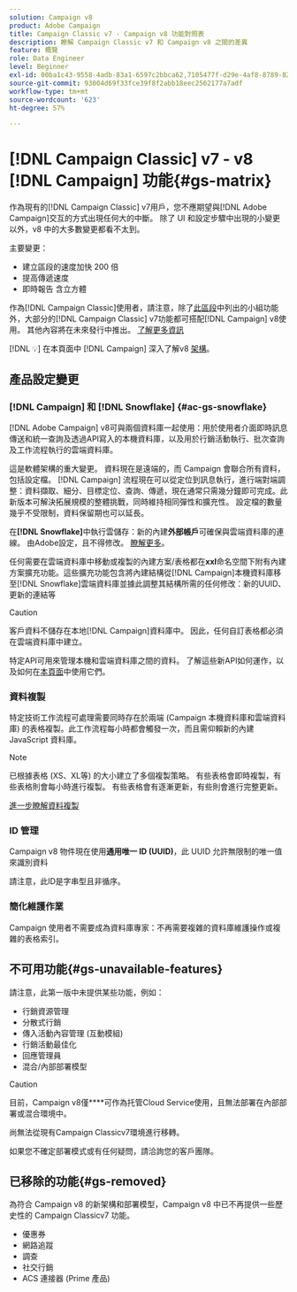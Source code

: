 ```yaml
---
solution: Campaign v8
product: Adobe Campaign
title: Campaign Classic v7 - Campaign v8 功能對照表
description: 瞭解 Campaign Classic v7 和 Campaign v8 之間的差異
feature: 概覽
role: Data Engineer
level: Beginner
exl-id: 00ba1c43-9558-4adb-83a1-6597c2bbca62,7105477f-d29e-4af8-8789-82b4459761b0
source-git-commit: 93004d69f33fce39f8f2abb18eec2562177a7adf
workflow-type: tm+mt
source-wordcount: '623'
ht-degree: 57%

---
```


# [!DNL Campaign Classic] v7 - v8 [!DNL Campaign] 功能{#gs-matrix}

作為現有的[!DNL Campaign Classic] v7用戶，您不應期望與[!DNL Adobe Campaign]交互的方式出現任何大的中斷。 除了 UI 和設定步驟中出現的小變更以外，v8 中的大多數變更都看不太到。

主要變更：

* 建立區段的速度加快 200 倍
* 提高傳遞速度
* 即時報告 含立方體

作為[!DNL Campaign Classic]使用者，請注意，除了[此區段](#gs-removed)中列出的小組功能外，大部分的[!DNL Campaign Classic] v7功能都可搭配[!DNL Campaign] v8使用。 其他內容將在未來發行中推出。 [了解更多資訊](#gs-unavailable-features)

[!DNL :bulb:] 在本頁面中 [!DNL Campaign] 深入了解v8 [架構](../dev/architecture.md)。

## 產品設定變更

### [!DNL Campaign] 和  [!DNL Snowflake] {#ac-gs-snowflake}

[!DNL Adobe Campaign] v8可與兩個資料庫一起使用：用於使用者介面即時訊息傳送和統一查詢及透過API寫入的本機資料庫，以及用於行銷活動執行、批次查詢及工作流程執行的雲端資料庫。

這是軟體架構的重大變更。 資料現在是遠端的，而 Campaign 會聯合所有資料，包括設定檔。 [!DNL Campaign] 流程現在可以從定位到訊息執行，進行端對端調整：資料擷取、細分、目標定位、查詢、傳遞，現在通常只需幾分鐘即可完成。此新版本可解決拓展規模的整體挑戰，同時維持相同彈性和擴充性。 設定檔的數量幾乎不受限制，資料保留期也可以延長。

在&#x200B;**[!DNL Snowflake]**&#x200B;中執行雲儲存：新的內建&#x200B;**外部帳戶**&#x200B;可確保與雲端資料庫的連線。 由Adobe設定，且不得修改。 [瞭解更多](../config/external-accounts.md)。

任何需要在雲端資料庫中移動或複製的內建方案/表格都在&#x200B;**xxl**&#x200B;命名空間下附有內建方案擴充功能。這些擴充功能包含將內建結構從[!DNL Campaign]本機資料庫移至[!DNL Snowflake]雲端資料庫並據此調整其結構所需的任何修改：新的UUID、更新的連結等

>[!CAUTION]
>
> 客戶資料不儲存在本地[!DNL Campaign]資料庫中。 因此，任何自訂表格都必須在雲端資料庫中建立。


特定API可用來管理本機和雲端資料庫之間的資料。 了解這些新API如何運作，以及如何在[本頁面](../dev/new-apis.md)中使用它們。

### 資料複製

特定技術工作流程可處理需要同時存在於兩端 (Campaign 本機資料庫和雲端資料庫) 的表格複製。此工作流程每小時都會觸發一次，而且需仰賴新的內建 JavaScript 資料庫。

>[!NOTE]
>
> 已根據表格 (XS、XL等) 的大小建立了多個複製策略。
> 有些表格會即時複製，有些表格則會每小時進行複製。 有些表格會有逐漸更新，有些則會進行完整更新。


[進一步瞭解資料複製](../config/replication.md)

### ID 管理

Campaign v8 物件現在使用&#x200B;**通用唯一 ID (UUID)**，此 UUID 允許無限制的唯一值來識別資料

請注意，此ID是字串型且非循序。

### 簡化維護作業

Campaign 使用者不需要成為資料庫專家：不再需要複雜的資料庫維護操作或複雜的表格索引。

## 不可用功能{#gs-unavailable-features}

請注意，此第一版中未提供某些功能，例如：

* 行銷資源管理
* 分散式行銷
* 傳入活動內容管理 (互動模組)
* 行銷活動最佳化
* 回應管理員
* 混合/內部部署模型

>[!CAUTION]
>
>目前，Campaign v8僅&#x200B;****&#x200B;可作為托管Cloud Service使用，且無法部署在內部部署或混合環境中。
>
>尚無法從現有Campaign Classicv7環境進行移轉。
>
>如果您不確定部署模式或有任何疑問，請洽詢您的客戶團隊。

## 已移除的功能{#gs-removed}

為符合 Campaign v8 的新架構和部署模型，Campaign v8 中已不再提供一些歷史性的 Campaign Classicv7 功能。

* 優惠券
* 網路追蹤
* 調查
* 社交行銷
* ACS 連接器 (Prime 產品)

